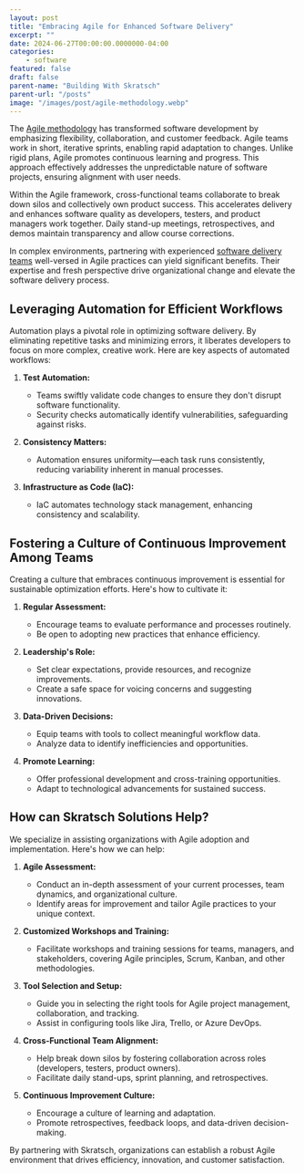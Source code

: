 ```yaml
---
layout: post
title: "Embracing Agile for Enhanced Software Delivery"
excerpt: ""
date: 2024-06-27T00:00:00.0000000-04:00
categories:
    - software
featured: false
draft: false
parent-name: "Building With Skratsch"
parent-url: "/posts"
image: "/images/post/agile-methodology.webp"
---
```


The [Agile methodology](https://asana.com/resources/agile-methodology) has transformed software development by emphasizing flexibility, collaboration, and customer feedback. Agile teams work in short, iterative sprints, enabling rapid adaptation to changes. Unlike rigid plans, Agile promotes continuous learning and progress. This approach effectively addresses the unpredictable nature of software projects, ensuring alignment with user needs.

Within the Agile framework, cross-functional teams collaborate to break down silos and collectively own product success. This accelerates delivery and enhances software quality as developers, testers, and product managers work together. Daily stand-up meetings, retrospectives, and demos maintain transparency and allow course corrections.

In complex environments, partnering with experienced [software delivery teams](/software-development) well-versed in Agile practices can yield significant benefits. Their expertise and fresh perspective drive organizational change and elevate the software delivery process.

## Leveraging Automation for Efficient Workflows

Automation plays a pivotal role in optimizing software delivery. By eliminating repetitive tasks and minimizing errors, it liberates developers to focus on more complex, creative work. Here are key aspects of automated workflows:

1. **Test Automation:**
   - Teams swiftly validate code changes to ensure they don't disrupt software functionality.
   - Security checks automatically identify vulnerabilities, safeguarding against risks.

2. **Consistency Matters:**
   - Automation ensures uniformity—each task runs consistently, reducing variability inherent in manual processes.

3. **Infrastructure as Code (IaC):**
   - IaC automates technology stack management, enhancing consistency and scalability.

## **Fostering a Culture of Continuous Improvement Among Teams**

Creating a culture that embraces continuous improvement is essential for sustainable optimization efforts. Here's how to cultivate it:

1. **Regular Assessment:**
   - Encourage teams to evaluate performance and processes routinely.
   - Be open to adopting new practices that enhance efficiency.

2. **Leadership's Role:**
   - Set clear expectations, provide resources, and recognize improvements.
   - Create a safe space for voicing concerns and suggesting innovations.

3. **Data-Driven Decisions:**
   - Equip teams with tools to collect meaningful workflow data.
   - Analyze data to identify inefficiencies and opportunities.

4. **Promote Learning:**
   - Offer professional development and cross-training opportunities.
   - Adapt to technological advancements for sustained success.

## How can Skratsch Solutions Help?

We specialize in assisting organizations with Agile adoption and implementation. Here's how we can help:

1. **Agile Assessment:**
   - Conduct an in-depth assessment of your current processes, team dynamics, and organizational culture.
   - Identify areas for improvement and tailor Agile practices to your unique context.

2. **Customized Workshops and Training:**
   - Facilitate workshops and training sessions for teams, managers, and stakeholders, covering Agile principles, Scrum, Kanban, and other methodologies.

3. **Tool Selection and Setup:**
   - Guide you in selecting the right tools for Agile project management, collaboration, and tracking.
   - Assist in configuring tools like Jira, Trello, or Azure DevOps.

4. **Cross-Functional Team Alignment:**
   - Help break down silos by fostering collaboration across roles (developers, testers, product owners).
   - Facilitate daily stand-ups, sprint planning, and retrospectives.

5. **Continuous Improvement Culture:**
   - Encourage a culture of learning and adaptation.
   - Promote retrospectives, feedback loops, and data-driven decision-making.

By partnering with Skratsch, organizations can establish a robust Agile environment that drives efficiency, innovation, and customer satisfaction.
